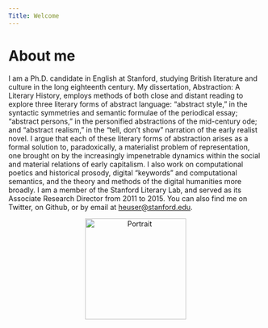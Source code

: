 ```yaml
---
Title: Welcome
---
```


# About me

I am a Ph.D. candidate in English at Stanford, studying British literature and culture in the long eighteenth century. My dissertation, Abstraction: A Literary History, employs methods of both close and distant reading to explore three literary forms of abstract language: “abstract style,” in the syntactic symmetries and semantic formulae of the periodical essay; “abstract persons,” in the personified abstractions of the mid-century ode; and “abstract realism,” in the “tell, don’t show” narration of the early realist novel. I argue that each of these literary forms of abstraction arises as a formal solution to, paradoxically, a materialist problem of representation, one brought on by the increasingly impenetrable dynamics within the social and material relations of early capitalism. I also work on computational poetics and historical prosody, digital “keywords” and computational semantics, and the theory and methods of the digital humanities more broadly. I am a member of the Stanford Literary Lab, and served as its Associate Research Director from 2011 to 2015. You can also find me on Twitter, on Github, or by email at [heuser@stanford.edu](mailto:heuser@stanford.edu).

<center><img src="%base_url%/assets/website-profile.png" alt="Portrait" width="200"></img></center>

